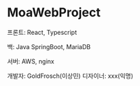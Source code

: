 # MoaWebProject
프론트: React, Typescript

백: Java SpringBoot, MariaDB

서버: AWS, nginx

개발자: GoldFrosch(이상민)
디자이너: xxx(익명)
